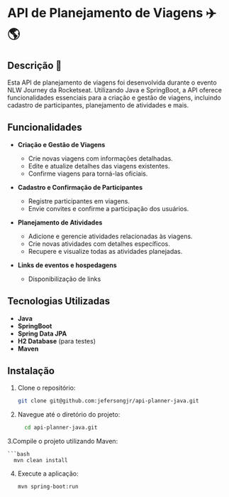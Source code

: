 # API de Planejamento de Viagens ✈️ 🌎

## Descrição 📘

Esta API de planejamento de viagens foi desenvolvida durante o evento NLW Journey da Rocketseat. Utilizando Java e SpringBoot,
a API oferece funcionalidades essenciais para a criação e gestão de viagens, incluindo cadastro de participantes, planejamento de atividades e mais.

## Funcionalidades

- **Criação e Gestão de Viagens**
  - Crie novas viagens com informações detalhadas.
  - Edite e atualize detalhes das viagens existentes.
  - Confirme viagens para torná-las oficiais.

- **Cadastro e Confirmação de Participantes**
  - Registre participantes em viagens.
  - Envie convites e confirme a participação dos usuários.

- **Planejamento de Atividades**
  - Adicione e gerencie atividades relacionadas às viagens.
  - Crie novas atividades com detalhes específicos.
  - Recupere e visualize todas as atividades planejadas.
 
- **Links de eventos e hospedagens**
  - Disponibilização de links

## Tecnologias Utilizadas

- **Java**
- **SpringBoot**
- **Spring Data JPA**
- **H2 Database** (para testes)
- **Maven**

## Instalação

1. Clone o repositório:
   ```bash
   git clone git@github.com:jefersongjr/api-planner-java.git

2. Navegue até o diretório do projeto:

   ```bash
     cd api-planner-java.git

3.Compile o projeto utilizando Maven:

    ```bash
      mvn clean install

4. Execute a aplicação:
      ```bash
      mvn spring-boot:run
